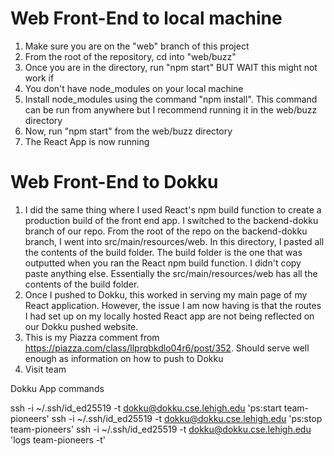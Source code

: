 # Web Front-End to local machine

1. Make sure you are on the "web" branch of this project
2. From the root of the repository, cd into "web/buzz"
3. Once you are in the directory, run "npm start" BUT WAIT this might not work if
4. You don't have node_modules on your local machine
5. Install node_modules using the command "npm install". This command can be run from anywhere but I recommend running it in the web/buzz directory
6. Now, run "npm start" from the web/buzz directory
7. The React App is now running

# Web Front-End to Dokku

1. I did the same thing where I used React's npm build function to create a production build of the front end app. I switched to the backend-dokku branch of our repo. From the root of the repo on the backend-dokku branch, I went into src/main/resources/web. In this directory, I pasted all the contents of the build folder. The build folder is the one that was outputted when you ran the React npm build function. I didn't copy paste anything else. Essentially the src/main/resources/web has all the contents of the build folder. 
2. Once I pushed to Dokku, this worked in serving my main page of my React application. However, the issue I am now having is that the routes I had set up on my locally hosted React app are not being reflected on our Dokku pushed website. 
3. This is my Piazza comment from https://piazza.com/class/llprqbkdlo04r6/post/352. Should serve well enough as information on how to push to Dokku
4. Visit team

Dokku App commands

ssh -i ~/.ssh/id_ed25519 -t dokku@dokku.cse.lehigh.edu 'ps:start team-pioneers'
ssh -i ~/.ssh/id_ed25519 -t dokku@dokku.cse.lehigh.edu 'ps:stop team-pioneers'
ssh -i ~/.ssh/id_ed25519 -t dokku@dokku.cse.lehigh.edu 'logs team-pioneers -t'
